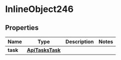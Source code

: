 

# InlineObject246

## Properties

Name | Type | Description | Notes
------------ | ------------- | ------------- | -------------
**task** | [**ApiTasksTask**](ApiTasksTask.md) |  | 



